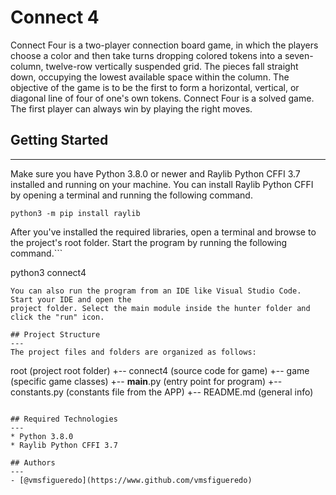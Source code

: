 # Connect 4
Connect Four is a two-player connection board game, in which the players choose a color and then take turns dropping colored tokens into a seven-column, twelve-row vertically suspended grid. The pieces fall straight down, occupying the lowest available space within the column. The objective of the game is to be the first to form a horizontal, vertical, or diagonal line of four of one's own tokens. Connect Four is a solved game. The first player can always win by playing the right moves.

## Getting Started
---
Make sure you have Python 3.8.0 or newer and Raylib Python CFFI 3.7 installed and running on your machine. You can install Raylib Python CFFI by opening a terminal and running the following command.
```
python3 -m pip install raylib
```
After you've installed the required libraries, open a terminal and browse to the project's root folder. Start the program by running the following command.```

python3 connect4
```
You can also run the program from an IDE like Visual Studio Code. Start your IDE and open the 
project folder. Select the main module inside the hunter folder and click the "run" icon.

## Project Structure
---
The project files and folders are organized as follows:
```
root                    (project root folder)
+-- connect4               (source code for game)
  +-- game              (specific game classes)
  +-- __main__.py       (entry point for program)
  +-- constants.py      (constants file from the APP)
+-- README.md           (general info)
```

## Required Technologies
---
* Python 3.8.0
* Raylib Python CFFI 3.7

## Authors
---
- [@vmsfigueredo](https://www.github.com/vmsfigueredo)
